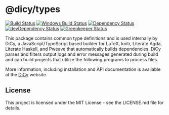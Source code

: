 # @dicy/types

[![Build Status][travis svg]][travis]
[![Windows Build Status][appveyor svg]][appveyor]
[![Dependency Status][dependency svg]][dependency]
[![devDependency Status][devdependency svg]][devdependency]
[![Greenkeeper Status][greenkeeper svg]][greenkeeper]

This package contains common type definitions and is used internally by DiCy, a
JavaScript/TypeScript based builder for LaTeX, knitr, Literate Agda, Literate
Haskell, and Pweave that automatically builds dependencies. DiCy parses and
filters output logs and error messages generated during build and can build
projects that utilize the following programs to process files.

More information, including installation and API documentation is available at
the [DiCy][] website.

## License

This project is licensed under the MIT License - see the LICENSE.md file for
details.

[appveyor svg]: https://ci.appveyor.com/api/projects/status/s3unjr8c90bhcd99?svg=true

[appveyor]: https://ci.appveyor.com/project/yitzchak/dicy/branch/master

[dependency svg]: https://david-dm.org/yitzchak/dicy.svg?path=packages%2Ftypes

[dependency]: https://david-dm.org/yitzchak/dicy?path=packages%2Ftypes

[devdependency svg]: https://david-dm.org/yitzchak/dicy/dev-status.svg?path=packages%2Ftypes

[devdependency]: https://david-dm.org/yitzchak/dicy?type=dev&path=packages%2Ftypes

[dicy]: https://yitzchak.github.io/dicy/

[greenkeeper svg]: https://badges.greenkeeper.io/yitzchak/dicy.svg

[greenkeeper]: https://greenkeeper.io/

[travis svg]: https://travis-ci.org/yitzchak/dicy.svg?branch=master

[travis]: https://travis-ci.org/yitzchak/dicy
